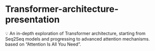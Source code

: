 # Transformer-architecture-presentation
💡 An in-depth exploration of Transformer architecture, starting from Seq2Seq models and progressing to advanced attention mechanisms. based on “Attention Is All You Need”. 
